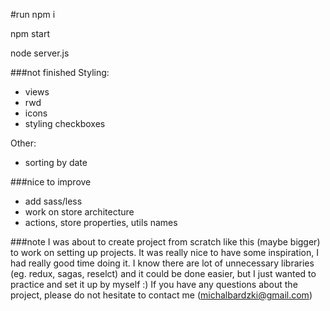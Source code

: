 #run
npm i

npm start

node server.js

###not finished
Styling:
 - views
 - rwd
 - icons
 - styling checkboxes
 
Other:
  - sorting by date
 
###nice to improve
 - add sass/less
 - work on store architecture
 - actions, store properties, utils names
 
###note
I was about to create project from scratch like this (maybe bigger) to work on setting up projects. It was really nice to have some inspiration, I had really good time doing it. I know there are lot of unnecessary libraries (eg. redux, sagas, reselct) and it could be done easier, but I just wanted to practice and set it up by myself :)
If you have any questions about the project, please do not hesitate to contact me (michalbardzki@gmail.com)